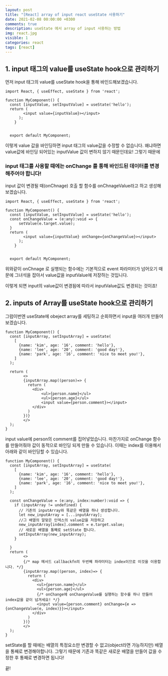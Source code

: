 ```yaml
---
layout: post
title: "[React] array of input react useState 사용하기"
date: 2021-02-08 00:00:00 +0300
comments: true
description: useState 에서 array of input 사용하는 방법
img: react.jpg 
visible: 1
categories: react
tags: [react]
---
```


## 1. input 태그의 value를 useState hook으로 관리하기
먼저 input 태그의 value를 useState hook을 통해 바인드해보겠습니다.

```tsx
import React, { useEffect, useState } from 'react';

function MyComponent() {
  const [inputValue, setInputValue] = useState('hello');
  return (
        <input value={inputValue}></input>
      );
    }


  export default MyComponent;
```

이렇게 value 값을 바인딩하면 input 태그의 value값을 수정할 수 없습니다. 왜냐하면 value값에 바인딩 되어있는 inputValue 값이 변하지 않기 때문인데요! 그렇기 때문에

### input 태그를 사용할 때에는 onChange 를 통해 바인드된 데이터를 변경해주어야 합니다!

input 값이 변경될 때(onChnage) 호출 할 함수를 onChnageValue라고 하고 생성해보겠습니다.

```tsx
import React, { useEffect, useState } from 'react';

function MyComponent() {
  const [inputValue, setInputValue] = useState('hello');
  const onChangeValue = (e:any):void => {
      setValue(e.target.value);
  }
  return (
        <input value={inputValue} onChange={onChangeValue}></input>
      );
    }


  export default MyComponent;
```

위와같이 onChnage 로 실행되는 함수에는 기본적으로 event 파라미터가 넘어오기 때문에 그녀석을 잡아서 value값을 inputValue에 저장하는 것입니다.

이렇게 되면 input의 value값이 변경됨에 따라서 inputValue값도 변경되는 것이죠!

## 2. inputs of Array를 useState hook으로 관리하기

그럼이번엔 useState에 obeject array를 세팅하고 순회하면서 input을 여러개 만들어보겠습니다.

```tsx
function MyComponent() {
  const [inputArray, setInputArray] = useState(
    [
      {name: 'kim', age: '16', comment: 'hello'},
      {name: 'lee', age: '20', comment: 'good day!'},
      {name: 'park', age: '16', comment: 'nice to meet you!'},
    ]
  );

  return (
        <>
        {inputArray.map((person)=> {
          return (
            <div>
                <ul>{person.name}</ul>
                <ul>{person.age}</ul>
                <input value={person.comment}></input>
            </div>
          )
        })}
        </>
  );
}
```

input value에 person의 comment를 집어넣었습니다. 마찬가지로 onChange 함수를 만들어줘야 값이 동적으로 바인딩 되게 만들 수 있습니다. 이때는 index를 이용해서 아래와 같이 바인딩할 수 있습니다.

```tsx
function MyComponent() {
  const [inputArray, setInputArray] = useState(
    [
      {name: 'kim', age: '16', comment: 'hello'},
      {name: 'lee', age: '20', comment: 'good day!'},
      {name: 'park', age: '16', comment: 'nice to meet you!'},
    ]
  );

  const onChangeValue = (e:any, index:number):void => {
    if (inputArray != undefined) {
      // 기존의 inputArray와 똑같은 배열을 하나 생성합니다.   
      let new_inputArray = [...inputArray];
      //그 배열의 알맞은 인덱스의 value값을 저장하고  
      new_inputArray[index].comment = e.target.value;
      // 새로운 배열을 통째로 setState 합니다.   
      setInputArray(new_inputArray);                 
    }
    
  }
  return (
        <>
        {/* map 메서드 callbackfn의 두번째 파라미터는 index이므로 이것을 이용합니다. */}
        {inputArray.map((person, index)=> {
          return (
            <div>
              <ul>{person.name}</ul>
              <ul>{person.age}</ul>
              {/* onChange에 onChangeValue를 실행하는 함수를 하나 만들어 index값을 같이 넘겨세요! */}
              <input value={person.comment} onChange={e => {onChangeValue(e, index)}}></input>
            </div>
          )
        })}
        </>
  );
}
```

setState를 할 때에는 배열의 특정요소만 변경할 수 없고(object라면 가능하지만) 배열을 통째로 변경해야합니다. 그렇기 때문에 기존과 똑같은 새로운 배열을 만들어 값을 수정한 후 통째로 변경하면 됩니다!

끝!